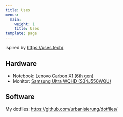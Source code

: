 ```yaml
---
title: Uses
menus:
  main:
    weight: 1
    title: Uses
template: page
---
```


ispired by https://uses.tech/

## Hardware

* Notebook: [Lenovo Carbon X1 (6th gen)](https://www.lenovo.com/us/en/laptops/thinkpad/thinkpad-x/ThinkPad-X1-Carbon-6th-Gen/p/22TP2TXX16G)
* Monitor: [Samsung Ultra WQHD (S34J550WQU)](https://www.samsung.com/de/monitors/wqhd-sj550/)

## Software

My dotfiles: https://github.com/urbanisierung/dotfiles/
